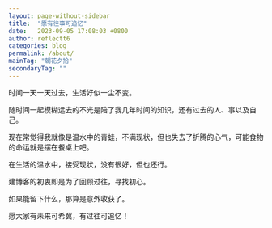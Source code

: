 ```yaml
---
layout: page-without-sidebar
title:  "愿有往事可追忆"
date:   2023-09-05 17:08:03 +0800
author: reflectt6
categories: blog
permalink: /about/
mainTag: "朝花夕拾"
secondaryTag: ""
---
```

时间一天一天过去，生活好似一尘不变。

随时间一起模糊远去的不光是陪了我几年时间的知识，还有过去的人、事以及自己。

现在常觉得我就像是温水中的青蛙，不满现状，但也失去了折腾的心气，可能食物的命运就是摆在餐桌上吧。

在生活的温水中，接受现状，没有很好，但也还行。

建博客的初衷即是为了回顾过往，寻找初心。

如果能留下什么，那算是意外收获了。

愿大家有未来可希冀，有过往可追忆！
